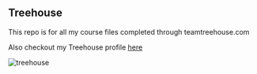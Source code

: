 ## Treehouse

This repo is for all my course files completed through teamtreehouse.com

Also checkout my Treehouse profile [here](https://teamtreehouse.com/rrussell)

![treehouse](https://cloud.githubusercontent.com/assets/27814269/25400656/39bd4a90-29c1-11e7-85d6-eab05b4ecc7b.jpg)